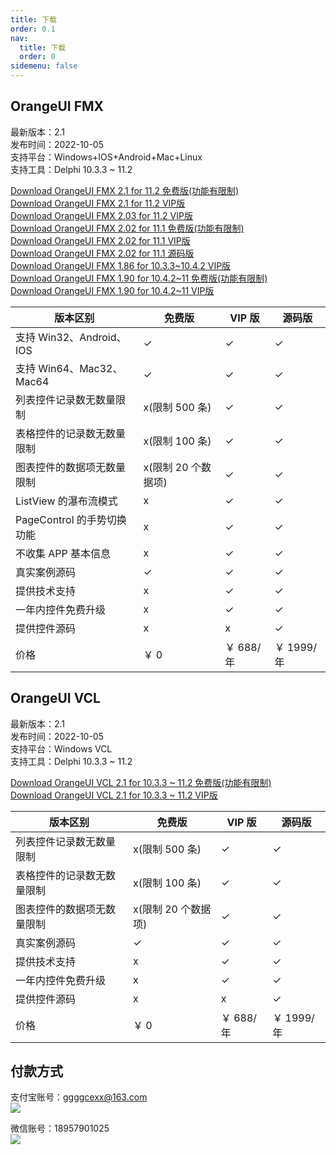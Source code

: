 ```yaml
---
title: 下载
order: 0.1
nav:
  title: 下载
  order: 0
sidemenu: false
---
```



OrangeUI FMX 
-----------------
最新版本：2.1  
发布时间：2022-10-05  
支持平台：Windows+IOS+Android+Mac+Linux  
支持工具：Delphi 10.3.3 ~ 11.2

[Download OrangeUI FMX 2.1 for 11.2 免费版(功能有限制)](http://qiniuoss.orangeui.cn/OrangeUI%20FMX%202.1%20Free%20For%20D11.2.rar)  
[Download OrangeUI FMX 2.1 for 11.2 VIP版](http://qiniuoss.orangeui.cn/OrangeUI%20FMX%202.1%20VIP%20For%20D11.2.rar)  
[Download OrangeUI FMX 2.03 for 11.2 VIP版](http://qiniuoss.orangeui.cn/OrangeUI%20FMX%202.03%20For%20D11.2%20VIP.rar)  
[Download OrangeUI FMX 2.02 for 11.1 免费版(功能有限制)](http://qiniuoss.orangeui.cn/OrangeUI%20FMX%202.02%20For%20D11.1%20Free.rar)  
[Download OrangeUI FMX 2.02 for 11.1 VIP版](http://qiniuoss.orangeui.cn/OrangeUI%20FMX%202.02%20For%20D11.1%20VIP.rar)  
[Download OrangeUI FMX 2.02 for 11.1 源码版](http://qiniuoss.orangeui.cn/OrangeUI%20FMX%202.02%20For%20D11.1%20SVIP.rar)  
[Download OrangeUI FMX 1.86 for 10.3.3~10.4.2 VIP版](http://qiniuoss.orangeui.cn/OrangeUI%201.86%20VIP%20For%20D10.3.3%26D10.4.2.rar)  
[Download OrangeUI FMX 1.90 for 10.4.2~11 免费版(功能有限制)](http://qiniuoss.orangeui.cn/OrangeUI%20FMX%201.90%20For%20Delphi%2010.4.2~D11%20Free.rar)  
[Download OrangeUI FMX 1.90 for 10.4.2~11 VIP版](http://qiniuoss.orangeui.cn/OrangeUI%20FMX%201.90%20For%20Delphi%2010.4.2~D11%20VIP.rar)

| 版本区别                   | 免费版         | VIP 版    | 源码版     |
| -------------------------- | -------------- | --------- | ---------- |
| 支持 Win32、Android、IOS   | ✓              | ✓         | ✓          |
| 支持 Win64、Mac32、Mac64   | ✓              | ✓         | ✓          |
| 列表控件记录数无数量限制   | x(限制 500 条) | ✓         | ✓          |
| 表格控件的记录数无数量限制 | x(限制 100 条) | ✓         | ✓          |
| 图表控件的数据项无数量限制 | x(限制 20 个数据项) | ✓         | ✓          |
| ListView 的瀑布流模式      | x              | ✓         | ✓          |
| PageControl 的手势切换功能 | x              | ✓         | ✓          |
| 不收集 APP 基本信息        | x              | ✓         | ✓          |
| 真实案例源码               | ✓              | ✓         | ✓          |
| 提供技术支持               | x              | ✓         | ✓          |
| 一年内控件免费升级         | x              | ✓         | ✓          |
| 提供控件源码               | x              | x         | ✓          |
| 价格                       | ￥ 0           | ￥ 688/年 | ￥ 1999/年 |
  
  
   
    
  
  
OrangeUI VCL 
-----------------
最新版本：2.1  
发布时间：2022-10-05  
支持平台：Windows VCL  
支持工具：Delphi 10.3.3 ~ 11.2

[Download OrangeUI VCL 2.1 for 10.3.3 ~ 11.2 免费版(功能有限制)](http://qiniuoss.orangeui.cn/OrangeUI%20VCL%202.1%20Free%20For%20D10.3.3~11.2.rar)  
[Download OrangeUI VCL 2.1 for 10.3.3 ~ 11.2 VIP版](http://qiniuoss.orangeui.cn/OrangeUI%20VCL%202.1%20VIP%20For%20D10.3.3~11.2.rar)  


| 版本区别                   | 免费版         | VIP 版    | 源码版     |
| -------------------------- | -------------- | --------- | ---------- |
| 列表控件记录数无数量限制   | x(限制 500 条) | ✓         | ✓          |
| 表格控件的记录数无数量限制 | x(限制 100 条) | ✓         | ✓          |
| 图表控件的数据项无数量限制 | x(限制 20 个数据项) | ✓         | ✓          |
| 真实案例源码               | ✓              | ✓         | ✓          |
| 提供技术支持               | x              | ✓         | ✓          |
| 一年内控件免费升级         | x              | ✓         | ✓          |
| 提供控件源码               | x              | x         | ✓          |
| 价格                       | ￥ 0           | ￥ 688/年 | ￥ 1999/年 |







   
  
    
  
  
  
付款方式  
-----------------
支付宝账号：ggggcexx@163.com  
![](http://www.orangeui.cn/image/alipay_barcode.jpg)

微信账号：18957901025  
![](http://www.orangeui.cn/image/wechatpay_barcode.png)
